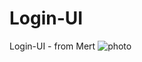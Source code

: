 
# Login-UI
Login-UI - from Mert
![photo](https://user-images.githubusercontent.com/75756442/202294786-7769a8b2-47d3-4a77-bfcb-8732aea7cd20.png)
